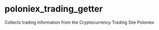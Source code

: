# poloniex_trading_getter
Collects trading information from the Cryptocurrency Trading Site Poloniex
